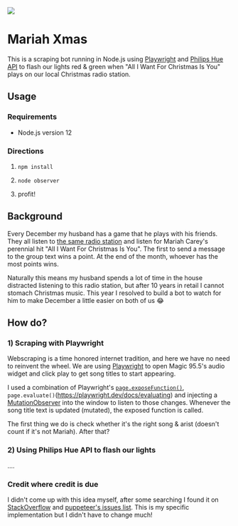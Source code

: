 
![](https://akns-images.eonline.com/eol_images/Entire_Site/2016424/rs_500x245-160524114454-53-ejmbo.gif)

  

# Mariah Xmas

  

This is a scraping bot running in Node.js using [Playwright](https://playwright.dev/) and [Philips Hue API](https://github.com/peter-murray/node-hue-api) to flash our lights red & green when "All I Want For Christmas Is You" plays on our local Christmas radio station.

  

## Usage

  

### Requirements

  

- Node.js version 12

  

### Directions

  

1.  `npm install`

2.  `node observer`

3. profit!

  
  

## Background

  

Every December my husband has a game that he plays with his friends. They all listen to [the same radio station](https://www.audacy.com/majic/listen#recently-played) and listen for Mariah Carey's perennial hit "All I Want For Christmas Is You". The first to send a message to the group text wins a point. At the end of the month, whoever has the most points wins.

  

Naturally this means my husband spends a lot of time in the house distracted listening to this radio station, but after 10 years in retail I cannot stomach Christmas music. This year I resolved to build a bot to watch for him to make December a little easier on both of us 😂

  

## How do?

  

### 1) Scraping with Playwright

  

Webscraping is a time honored internet tradition, and here we have no need to reinvent the wheel. We are using [Playwright](https://playwright.dev/) to open Magic 95.5's audio widget and click play to get song titles to start appearing.

  

I used a combination of Playwright's [`page.exposeFunction()`](https://playwright.dev/docs/api/class-page#page-expose-function), `page.evaluate()`(https://playwright.dev/docs/evaluating) and injecting a [MutationObserver](https://developer.mozilla.org/en-US/docs/Web/API/MutationObserver) into the window to listen to those changes. Whenever the song title text is updated (mutated), the exposed function is called.

  

The first thing we do is check whether it's the right song & arist (doesn't count if it's not Mariah). After that?

  

### 2) Using Philips Hue API to flash our lights

  
  ....
  

### Credit where credit is due
I didn't come up with this idea myself, after some searching I found it on [StackOverflow](https://stackoverflow.com/questions/54109078/puppeteer-wait-for-page-dom-updates-respond-to-new-items-that-are-added-after/69419744#69419744) and [puppeteer's issues list](https://github.com/puppeteer/puppeteer/issues/2945). This is my specific implementation but I didn't have to change much!
